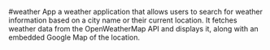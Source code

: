 #weather App
a weather application that allows users to search for weather information based on a city name or their current location. It fetches weather data from the OpenWeatherMap API and displays it, along with an embedded Google Map of the location.
